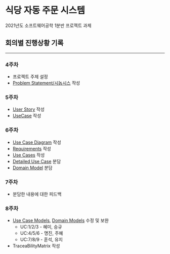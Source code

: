 # 식당 자동 주문 시스템

2021년도 소프트웨어공학 1분반 프로젝트 과제

## 회의별 진행상황 기록

---

### 4주차

- 프로젝트 주제 설정
- [Problem Statement/시놉시스](./ProblemStatement/ProblemStatement.md) 작성

### 5주차

- [User Story](RAD/Requirements.md) 작성
- [UseCase](UseCaseDiagram/UseCase.md) 작성

### 6주차
- [Use Case Diagram](UseCaseDiagram/UseCaseDiagram_revised.pdf) 작성
- [Requirements](Requirements/Requirements.docx) 작성
- [Use Cases](https://github.com/JardinDelSol/Automated-Canteen-Ordering-System-using-Android/blob/main/UseCaseModel/Use%20Cases(with%20Traceability%20Matrix).docx) 작성
- [Detailed Use Case](UseCaseModel) 분담
- [Domain Model](DomainModels) 분담


### 7주차
- 분담한 내용에 대한 피드백

### 8주차
- [Use Case Models](UseCaseModel), [Domain Models](DomainModels) 수정 및 보완
    - UC:1/2/3 - 혜미, 승규
    - UC:4/5/6 - 명진, 주혜
    - UC:7/8/9 - 훈석, 유지
- TraceaBilityMatrix 작성
